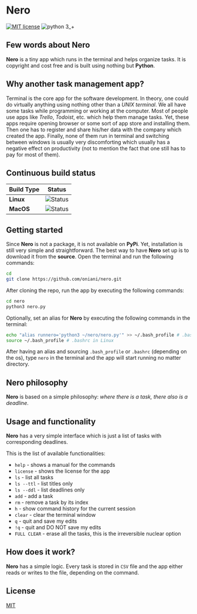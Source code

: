 # Nero
[![MIT license](https://img.shields.io/badge/License-MIT-blue.svg)](https://github.com/oniani/Nero/blob/master/LICENSE/)
![python 3_+](https://img.shields.io/badge/Python-3+-green.svg)

## Few words about Nero
**Nero** is a tiny app which runs in the terminal and helps organize tasks. It is copyright and cost free and is built using nothing but **Python**.

## Why another task management app?
Terminal is the core app for the software development. In theory, one could do virtually anything using nothing other than a *UNIX terminal*. We all have some tasks while programming or working at the computer. Most of people use apps like *Trello*, *Todoist*, etc. which help them manage tasks. Yet, these apps require opening browser or some sort of app store and installing them. Then one has to register and share his/her data with the company which created the app. Finally, none of them run in terminal and switching between windows is usually very discomforting which usually has a negative effect on productivity (not to mention the fact that one still has to pay for most of them).

## Continuous build status
| Build Type      | Status |
| ---             | ---    |
| **Linux**   | ![Status](https://img.shields.io/teamcity/codebetter/bt428.svg) |
| **MacOS**       | ![Status](https://img.shields.io/teamcity/codebetter/bt428.svg) |

## Getting started
Since **Nero** is not a package, it is not available on **PyPi**. Yet, installation is still very simple and straightforward. The best way to have **Nero** set up is to download it from the **source**. Open the terminal and run the following commands:

```sh
cd
git clone https://github.com/oniani/nero.git
```

After cloning the repo, run the app by executing the following commands:

```sh
cd nero
python3 nero.py
```

Optionally, set an alias for **Nero** by executing the following commands in the terminal:

```sh
echo "alias runnero='python3 ~/nero/nero.py'" >> ~/.bash_profile # .bashrc in Linux
source ~/.bash_profile # .bashrc in Linux
```

After having an alias and sourcing `.bash_profile` or `.bashrc` (depending on the os), type `nero` in the terminal and the app will start running no matter directory.

## Nero philosophy
**Nero** is based on a simple philosophy: *where there is a task, there also is a deadline*.

## Usage and functionality
**Nero** has a very simple interface which is just a list of tasks with corresponding deadlines.

This is the list of available functionalities:
- `help` - shows a manual for the commands
- `license` - shows the license for the app
- `ls` - list all tasks
- `ls --ttl` - list titles only
- `ls --ddl` - list deadlines only
- `add` - add a task
- `rm` - remove a task by its index
- `h` - show command history for the current session
- `clear` - clear the terminal window
- `q` - quit and save my edits
- `!q` - quit and DO NOT save my edits
- `FULL CLEAR` - erase all the tasks, this is the irreversible nuclear option

## How does it work?
**Nero** has a simple logic. Every task is stored in `CSV` file and the app either reads or writes to the file, depending on the command.

## License
[MIT](https://www.github.com/oniani/LICENSE)

<!-- For more information see [Nero repository on GitHub](https://github.com/oniani/nero). Code for **Nero** is fully compliant with [PEP8](https://www.python.org/dev/peps/pep-0008/?) coding conventions. -->
